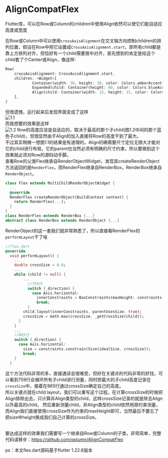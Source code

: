 # AlignCompatFlex
Flutter库，可以在Row或Column的children中使用Align依然可以使它们能自适应高度或宽度

在Row或Column中可以使用`crossAxisAlignment`在交叉轴方向控制children的排列位置，假设在Row中把它设置成`CrossAxisAlignment.start`，即所有child都是靠上方排列对齐，但恰好有一个child需要居中对齐，首先想到的肯定是给这个child套了个Center或Align，像这样: 
```dart
Row(
    crossAxisAlignment: CrossAxisAlignment.start,
    children: <Widget>[
            Container(width: 30, height: 30, color: Colors.amberAccent),
            Expanded(child: Container(height: 80, color: Colors.blueAccent)),
            Align(child: Container(width: 15, height: 15, color: Colors.deepOrange)),
    ],
)
```
但很遗憾，运行起来后发现界面变成了这样
<br/>![1.1](https://upload-images.jianshu.io/upload_images/2384878-01b57d5c2c43cb24.png?imageMogr2/auto-orient/strip%7CimageView2/2/w/1240)
<br/>而我想要的效果是这样
<br/>![1.2](https://upload-images.jianshu.io/upload_images/2384878-aaff3ac85e536e68.png?imageMogr2/auto-orient/strip%7CimageView2/2/w/1240)
Row的高度应该是自适应的，取决于最高的那个子child(图1.2中间的那个蓝色子child)，但很显然由于Align的加入直接将Row的高度干到了最大。
<br/>不过其实稍微一想图1.1的结果是有道理的，Align的确需要尺寸定位无限大才能对它的child进行布局，它的parent也当然必须有明确的尺寸约束，所以要做到这个效果就必须对Row的源码动手脚。
<br/>查看Row的父类Flex继承自RenderObjectWidget，发现其createRenderObject方法返回的是`RenderFlex`，而RenderFlex继承自RenderBox，RenderBox继承自`RenderObject`。
```dart
class Flex extends MultiChildRenderObjectWidget {
  ...
  @override
  RenderFlex createRenderObject(BuildContext context) {
    return RenderFlex(...);
  }
}
class RenderFlex extends RenderBox {...}
abstract class RenderBox extends RenderObject {...}
```
RenderObject的这一套我们就非常熟悉了，所以直接看RenderFlex的`performLayout`干了啥
```dart
//flex.dart 
@override
  void performLayout() {
    ...
    double crossSize = 0.0;
    ...
    while (child != null) {
        ...
          //759行
          switch (_direction) {
            case Axis.horizontal:
              innerConstraints = BoxConstraints(maxHeight: constraints.maxHeight);
              break;
          }
        child.layout(innerConstraints, parentUsesSize: true);
        crossSize = math.max(crossSize, _getCrossSize(child));
      }
    }
    ...
    //865行
    switch (_direction) {
      case Axis.horizontal:
        size = constraints.constrain(Size(idealSize, crossSize));
        break;
    }
  }
```
这个方法代码非常的多，直接通读会很难受，但好在关键点的代码非常的好找，可以看到759行会循环所有子child进行测量，同时把最大的子child高度记录在`crossSize`中，接着在865行通过crossSize确定自己的高度。
<br/>所以关键点就在child.layout，我们可以重写这个过程，在计算crossSize的时候把Align排除出去，只计算非Align类型的child，这样crossSize记录的就是除去Align以外最高的child。
然后重新测量child，非Align类型的child依然用原约束测量，而Align我们直接使用crossSize作为约束的maxHeight即可，当然最后不要忘了把size中height换成我们自己计算的crossSize。

<br/>要达成这样的效果我们需要写一个继承自Row或Column的子类，非常简单，完整代码请移步：https://github.com/qstumn/AlignCompatFlex

ps：本文flex.dart源码基于flutter 1.22.6版本
